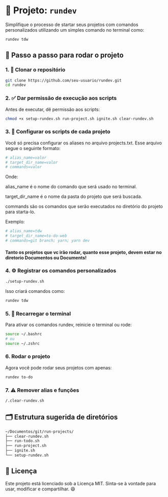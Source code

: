 # 🧰 Projeto: `rundev`

Simplifique o processo de startar seus projetos com comandos personalizados utilizando um simples comando no terminal como:

```bash
rundev tdw
```

## 🚀 Passo a passo para rodar o projeto

### 1. 🔽 Clonar o repositório

```bash
git clone https://github.com/seu-usuario/rundev.git
cd rundev
```

### 2. ✅ Dar permissão de execução aos scripts

Antes de executar, dê permissão aos scripts:

```bash
chmod +x setup-rundev.sh run-project.sh ignite.sh clear-rundev.sh
```

### 3. 🧩 Configurar os scripts de cada projeto

Você só precisa configurar os aliases no arquivo projects.txt.
Esse arquivo segue o seguinte formato:

```bash
# alias_name=valor
# target_dir_name=valor
# commands=valor
```

Onde:

alias_name é o nome do comando que será usado no terminal.

target_dir_name é o nome da pasta do projeto que será buscada.

commands são os comandos que serão executados no diretório do projeto para starta-lo.

Exemplo:

```bash
# alias_name=tdw
# target_dir_name=to-do-web
# commands=git branch; yarn; yarn dev
```

#### Tanto os projetos que vc irão rodar, quanto esse projeto, devem estar no diretorio Documentos ou Documents!

### 4. ⚙️ Registrar os comandos personalizados

```bash
./setup-rundev.sh
```

Isso criará comandos como:

```bash
rundev tdw
```

### 5. 🧪 Recarregar o terminal

Para ativar os comandos rundev, reinicie o terminal ou rode:

```bash
source ~/.bashrc
# ou
source ~/.zshrc
```

### 6. Rodar o projeto

Agora você pode rodar seus projetos com apenas:

```bash
rundev to-do
```

### 7. ⚠️ Remover alias e funções

```bash
/.clear-rundev.sh
```

## 🗂 Estrutura sugerida de diretórios

```bash
~/Documentos/git/run-projects/
├── clear-rundev.sh
├── run-todo.sh
├── run-project.sh
├── ignite.sh
└── setup-rundev.sh
```

## 📜 Licença

Este projeto está licenciado sob a Licença MIT.
Sinta-se à vontade para usar, modificar e compartilhar. 😄
